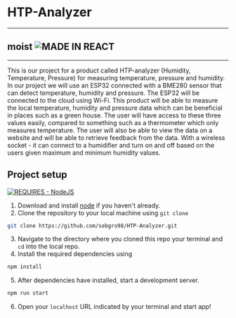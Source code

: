 # HTP-Analyzer
___
## moist ![MADE IN REACT](https://img.shields.io/badge/MADE_IN_REACT-black?style=for-the-badge&logo=react)
___
This is our project for a product called HTP-analyzer (Humidity, Temperature, Pressure) for measuring
temperature, pressure and humidity. In our project we will use an ESP32 connected with a BME280 sensor
that can detect temperature, humidity and pressure. The ESP32 will be connected to the cloud using
Wi-Fi. This product will be able to measure the local temperature, humidity and pressure data which can be
beneficial in places such as a green house. The user will have access to these three values easily, compared
to something such as a thermometer which only measures temperature. The user will also be able to view
the data on a website and will be able to retrieve feedback from the data. With a wireless socket - it can
connect to a humidifier and turn on and off based on the users given maximum and minimum humidity
values.

## Project setup
[![REQUIRES - NodeJS](https://img.shields.io/static/v1?label=REQUIRES&message=NodeJS&color=%23339933&style=for-the-badge&logo=Node.js)](https://nodejs.org/en/)

1. Download and install [node](https://nodejs.org/en/) if you haven't already.
2. Clone the repository to your local machine using `git clone`
```bash
git clone https://github.com/sebgro98/HTP-Analyzer.git
```
3. Navigate to the directory where you cloned this repo your terminal and `cd` into the local repo.
4. Install the required dependencies using
```bash
npm install
```
5. After dependencies have installed, start a development server.
```bash
npm run start
```
6. Open your `localhost` URL indicated by your terminal and start app!
